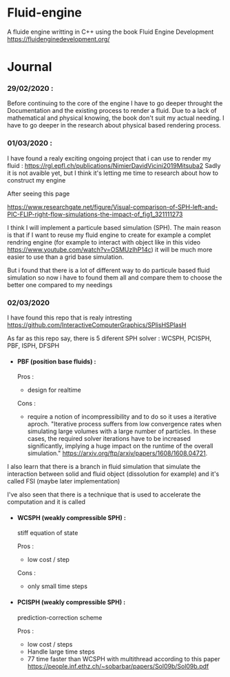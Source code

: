 # Fluid-engine

A fluide engine writting in C++ using the book Fluid Engine Development
https://fluidenginedevelopment.org/

# Journal

### 29/02/2020 :

Before continuing to the core of the engine I have to go deeper throught the Documentation and the existing process to render a fluid. Due to a lack of mathematical and physical knowing, the book don't suit my actual needing. I have to go deeper in the research about physical based rendering process.

### 01/03/2020 :

I have found a realy exciting ongoing project that i can use to render my fluid : https://rgl.epfl.ch/publications/NimierDavidVicini2019Mitsuba2 Sadly it is not avaible yet, but I think it's letting me time to research about how to construct my engine

After seeing this page

https://www.researchgate.net/figure/Visual-comparison-of-SPH-left-and-PIC-FLIP-right-flow-simulations-the-impact-of_fig1_321111273

I think I will implement a particule based simulation (SPH). The main reason is that if I want to reuse my fluid engine to create for example a complet rendring engine (for example to interact with object like in this video https://www.youtube.com/watch?v=OSMUzIhP14c) it will be much more easier to use than a grid base simulation.

But i found that there is a lot of different way to do particule based fluid simulation so now i have to found them all and compare them to choose the better one compared to my needings

### 02/03/2020

I have found this repo that is realy intresting
https://github.com/InteractiveComputerGraphics/SPlisHSPlasH

As far as this repo say, there is 5 diferent SPH solver : WCSPH, PCISPH, PBF, ISPH, DFSPH

- #### PBF (position base fluids) : 
	
	Pros : 
		
	-	design for realtime
	
	Cons :
		
	-	require  a  notion  of  incompressibility and to do so it uses a iterative aproch. "Iterative process suffers from low convergence rates when simulating large volumes with a large number of particles. In these cases, the required solver iterations have to be increased significantly, implying a huge impact on the runtime of the overall simulation." https://arxiv.org/ftp/arxiv/papers/1608/1608.04721.
	
	
I also learn that there is a branch in fluid simulation that simulate the interaction between solid and fluid object (dissolution for example) and it's called FSI (maybe later implementation)

I've also seen that there is a technique that is used to accelerate the computation and it is called 

- #### WCSPH (weakly compressible SPH) : 
	stiff equation of state
	
	Pros : 
		
	-	low cost / step
	
	Cons :
		
	-	only small time steps
	
- #### PCISPH (weakly compressible SPH) : 
	prediction-correction scheme
	
	Pros : 
		
	-	low cost / steps
	-	Handle large time steps
	-	77 time faster than WCSPH with multithread according to this paper https://people.inf.ethz.ch/~sobarbar/papers/Sol09b/Sol09b.pdf
